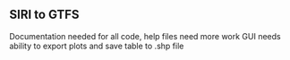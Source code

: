 ## SIRI to GTFS

Documentation needed for all code,
help files need more work
GUI needs ability to export plots and save table to .shp file
